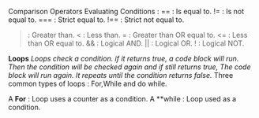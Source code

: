 Comparison Operators 
Evaluating Conditions :
== : Is equal to.
!= : Is not equal to.
=== : Strict equal to.
!== : Strict not equal to.
> : Greater than.
< : Less than.
>= : Greater than OR equal to.
<= : Less than OR equal to.
&& : Logical AND.
|| : Logical OR.
! : Logical NOT.

**Loops**
*Loops check a condition. if it returns true, a code block will run.*
*Then the condition will be checked again and if still returns true, The code block will run again.*
*It repeats until the condition returns false.*
Three common types of loops : 
For,While and do while.

A **For** : Loop uses a counter as a condition.
A **while : Loop used as a condition.


